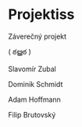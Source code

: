 # Projektiss
Záverečný projekt 

( ఠൠఠ )

Slavomír Zubal

Dominik Schmidt

Adam Hoffmann

Filip Brutovský
